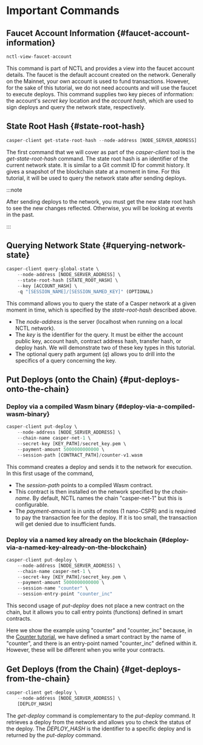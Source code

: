 # Important Commands

## Faucet Account Information {#faucet-account-information}

```rust
nctl-view-faucet-account
```

This command is part of NCTL and provides a view into the faucet account details. The faucet is the default account created on the network. Generally on the Mainnet, your own account is used to fund transactions. However, for the sake of this tutorial, we do not need accounts and will use the faucet to execute deploys. This command supplies two key pieces of information: the account's _secret key_ location and the _account hash_, which are used to sign deploys and query the network state, respectively.

## State Root Hash {#state-root-hash}

```rust
casper-client get-state-root-hash --node-address [NODE_SERVER_ADDRESS]
```

The first command that we will cover as part of the _casper-client_ tool is the _get-state-root-hash_ command. The state root hash is an identifier of the current network state. It is similar to a Git commit ID for commit history. It gives a snapshot of the blockchain state at a moment in time. For this tutorial, it will be used to query the network state after sending deploys.

:::note

After sending deploys to the network, you must get the new state root hash to see the new changes reflected. Otherwise, you will be looking at events in the past.

:::

## Querying Network State {#querying-network-state}

```rust
casper-client query-global-state \
    --node-address [NODE_SERVER_ADDRESS] \
    --state-root-hash [STATE_ROOT_HASH] \
    --key [ACCOUNT_HASH] \
    -q "[SESSION_NAME]/[SESSION_NAMED_KEY]" (OPTIONAL)
```

This command allows you to query the state of a Casper network at a given moment in time, which is specified by the _state-root-hash_ described above.

-   The _node-address_ is the server (localhost when running on a local NCTL network).
-   The _key_ is the identifier for the query. It must be either the account public key, account hash, contract address hash, transfer hash, or deploy hash. We will demonstrate two of these key types in this tutorial.
-   The optional query path argument (_q_) allows you to drill into the specifics of a query concerning the key.

## Put Deploys (onto the Chain) {#put-deploys-onto-the-chain}

### Deploy via a compiled Wasm binary {#deploy-via-a-compiled-wasm-binary}

```rust
casper-client put-deploy \
    --node-address [NODE_SERVER_ADDRESS] \
    --chain-name casper-net-1 \
    --secret-key [KEY_PATH]/secret_key.pem \
    --payment-amount 5000000000000 \
    --session-path [CONTRACT_PATH]/counter-v1.wasm
```

This command creates a deploy and sends it to the network for execution. In this first usage of the command,

-   The _session-path_ points to a compiled Wasm contract.
-   This contract is then installed on the network specified by the _chain-name_. By default, NCTL names the chain "casper-net-1" but this is configurable.
-   The _payment-amount_ is in units of motes (1 nano-CSPR) and is required to pay the transaction fee for the deploy. If it is too small, the transaction will get denied due to insufficient funds.

### Deploy via a named key already on the blockchain {#deploy-via-a-named-key-already-on-the-blockchain}

```rust
casper-client put-deploy \
    --node-address [NODE_SERVER_ADDRESS] \
    --chain-name casper-net-1 \
    --secret-key [KEY_PATH]/secret_key.pem \
    --payment-amount 5000000000000 \
    --session-name "counter" \
    --session-entry-point "counter_inc"
```

This second usage of _put-deploy_ does not place a new contract on the chain, but it allows you to call entry points (functions) defined in smart contracts.

Here we show the example using "counter" and "counter_inc" because, in the [Counter tutorial](./walkthrough.md), we have defined a smart contract by the name of "counter", and there is an entry-point named "counter_inc" defined within it. However, these will be different when you write your contracts.

## Get Deploys (from the Chain) {#get-deploys-from-the-chain}

```rust
casper-client get-deploy \
    --node-address [NODE_SERVER_ADDRESS] \
    [DEPLOY_HASH]
```

The _get-deploy_ command is complementary to the _put-deploy_ command. It retrieves a deploy from the network and allows you to check the status of the deploy. The _DEPLOY_HASH_ is the identifier to a specific deploy and is returned by the _put-deploy_ command.
